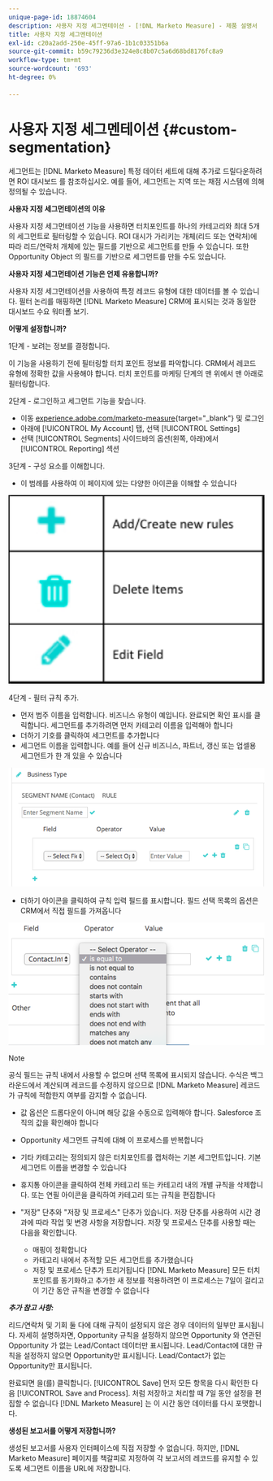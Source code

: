 ```yaml
---
unique-page-id: 18874604
description: 사용자 지정 세그멘테이션 - [!DNL Marketo Measure] - 제품 설명서
title: 사용자 지정 세그멘테이션
exl-id: c20a2add-250e-45ff-97a6-1b1c03351b6a
source-git-commit: b59c79236d3e324e8c8b07c5a6d68bd8176fc8a9
workflow-type: tm+mt
source-wordcount: '693'
ht-degree: 0%

---
```


# 사용자 지정 세그멘테이션 {#custom-segmentation}

세그먼트는 [!DNL Marketo Measure] 특정 데이터 세트에 대해 추가로 드릴다운하려면 ROI 대시보드 를 참조하십시오. 예를 들어, 세그먼트는 지역 또는 채점 시스템에 의해 정의될 수 있습니다.

**사용자 지정 세그먼테이션의 이유**

사용자 지정 세그먼테이션 기능을 사용하면 터치포인트를 하나의 카테고리와 최대 5개의 세그먼트로 필터링할 수 있습니다. ROI 대시가 가리키는 개체(리드 또는 연락처)에 따라 리드/연락처 개체에 있는 필드를 기반으로 세그먼트를 만들 수 있습니다. 또한 Opportunity Object 의 필드를 기반으로 세그먼트를 만들 수도 있습니다.

**사용자 지정 세그먼테이션 기능은 언제 유용합니까?**

사용자 지정 세그먼테이션을 사용하여 특정 레코드 유형에 대한 데이터를 볼 수 있습니다. 필터 논리를 매핑하면 [!DNL Marketo Measure] CRM에 표시되는 것과 동일한 대시보드 수요 워터폴 보기.

**어떻게 설정합니까?**

1단계 - 보려는 정보를 결정합니다.

이 기능을 사용하기 전에 필터링할 터치 포인트 정보를 파악합니다. CRM에서 레코드 유형에 정확한 값을 사용해야 합니다. 터치 포인트를 마케팅 단계의 맨 위에서 맨 아래로 필터링합니다.

2단계 - 로그인하고 세그먼트 기능을 찾습니다.

* 이동 [experience.adobe.com/marketo-measure](https://experience.adobe.com/marketo-measure){target=&quot;_blank&quot;} 및 로그인
* 아래에 [!UICONTROL My Account] 탭, 선택 [!UICONTROL Settings]
* 선택 [!UICONTROL Segments] 사이드바의 옵션(왼쪽, 아래)에서 [!UICONTROL Reporting] 섹션

3단계 - 구성 요소를 이해합니다.

* 이 범례를 사용하여 이 페이지에 있는 다양한 아이콘을 이해할 수 있습니다

![](assets/1.png)

4단계 - 필터 규칙 추가.

* 먼저 범주 이름을 입력합니다. 비즈니스 유형이 예입니다. 완료되면 확인 표시를 클릭합니다. 세그먼트를 추가하려면 먼저 카테고리 이름을 입력해야 합니다
* 더하기 기호를 클릭하여 세그먼트를 추가합니다
* 세그먼트 이름을 입력합니다. 예를 들어 신규 비즈니스, 파트너, 갱신 또는 업셀용 세그먼트가 한 개 있을 수 있습니다

![](assets/2.png)

* 더하기 아이콘을 클릭하여 규칙 입력 필드를 표시합니다. 필드 선택 목록의 옵션은 CRM에서 직접 필드를 가져옵니다

![](assets/3.png)

>[!NOTE]
>
>공식 필드는 규칙 내에서 사용할 수 없으며 선택 목록에 표시되지 않습니다. 수식은 백그라운드에서 계산되며 레코드를 수정하지 않으므로 [!DNL Marketo Measure] 레코드가 규칙에 적합한지 여부를 감지할 수 없습니다.

* 값 옵션은 드롭다운이 아니며 해당 값을 수동으로 입력해야 합니다. Salesforce 조직의 값을 확인해야 합니다
* Opportunity 세그먼트 규칙에 대해 이 프로세스를 반복합니다
* 기타 카테고리는 정의되지 않은 터치포인트를 캡처하는 기본 세그먼트입니다. 기본 세그먼트 이름을 변경할 수 있습니다
* 휴지통 아이콘을 클릭하여 전체 카테고리 또는 카테고리 내의 개별 규칙을 삭제합니다. 또는 연필 아이콘을 클릭하여 카테고리 또는 규칙을 편집합니다
* &quot;저장&quot; 단추와 &quot;저장 및 프로세스&quot; 단추가 있습니다. 저장 단추를 사용하여 시간 경과에 따라 작업 및 변경 사항을 저장합니다. 저장 및 프로세스 단추를 사용할 때는 다음을 확인합니다.

   * 매핑이 정확합니다
   * 카테고리 내에서 추적할 모든 세그먼트를 추가했습니다
   * 저장 및 프로세스 단추가 트리거됩니다 [!DNL Marketo Measure] 모든 터치포인트를 동기화하고 추가한 새 정보를 적용하려면 이 프로세스는 7일이 걸리고 이 기간 동안 규칙을 변경할 수 없습니다

**_추가 참고 사항:_**

리드/연락처 및 기회 둘 다에 대해 규칙이 설정되지 않은 경우 데이터의 일부만 표시됩니다. 자세히 설명하자면, Opportunity 규칙을 설정하지 않으면 Opportunity 와 연관된 Opportunity 가 없는 Lead/Contact 데이터만 표시됩니다. Lead/Contact에 대한 규칙을 설정하지 않으면 Opportunity만 표시됩니다. Lead/Contact가 없는 Opportunity만 표시됩니다.

완료되면 을(를) 클릭합니다. [!UICONTROL Save] 먼저 모든 항목을 다시 확인한 다음 [!UICONTROL Save and Process]. 처럼 저장하고 처리할 때 7일 동안 설정을 편집할 수 없습니다 [!DNL Marketo Measure] 는 이 시간 동안 데이터를 다시 포맷합니다.

**생성된 보고서를 어떻게 저장합니까?**

생성된 보고서를 사용자 인터페이스에 직접 저장할 수 없습니다. 하지만, [!DNL Marketo Measure] 페이지를 책갈피로 지정하여 각 보고서의 레코드를 유지할 수 있도록 세그먼트 이름을 URL에 저장합니다.
